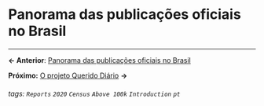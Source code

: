 # Panorama das publicações oficiais no Brasil

---

**← Anterior**: <a href="https://hackmd.io/@querido-diario/report-census-qd-2020-overview-pt" target="_self">Panorama das publicações oficiais no Brasil</a>

**Próximo:** <a href="https://hackmd.io/@querido-diario/report-census-qd-2020-about-project-pt" target="_self">O projeto Querido Diário</a> **→**

###### tags: `Reports` `2020` `Census` `Above 100k` `Introduction` `pt`